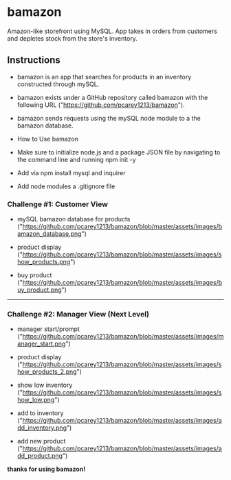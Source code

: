 # bamazon
Amazon-like storefront using MySQL. App takes in orders from customers and depletes stock from the store's inventory. 

## Instructions

* bamazon is an app that searches for products in an inventory constructed through mySQL.

* bamazon exists under a GitHub repository called bamazon with the following URL ("https://github.com/pcarey1213/bamazon").

* bamazon sends requests using the mySQL node module to a the bamazon database.

* How to Use bamazon

* Make sure to initialize node.js and a package JSON file by navigating to the command line and running npm init -y

* Add via npm install mysql and inquirer

* Add node modules a .gitignore file

### Challenge #1: Customer View

* mySQL bamazon database for products ("https://github.com/pcarey1213/bamazon/blob/master/assets/images/bamazon_database.png")

* product display ("https://github.com/pcarey1213/bamazon/blob/master/assets/images/show_products.png")

* buy product ("https://github.com/pcarey1213/bamazon/blob/master/assets/images/buy_product.png")

- - -

### Challenge #2: Manager View (Next Level)

* manager start/prompt ("https://github.com/pcarey1213/bamazon/blob/master/assets/images/manager_start.png")

* product display ("https://github.com/pcarey1213/bamazon/blob/master/assets/images/show_products_2.png")

* show low inventory ("https://github.com/pcarey1213/bamazon/blob/master/assets/images/show_low.png")

* add to inventory ("https://github.com/pcarey1213/bamazon/blob/master/assets/images/add_inventory.png")

* add new product ("https://github.com/pcarey1213/bamazon/blob/master/assets/images/add_product.png")

**thanks for using bamazon!**



